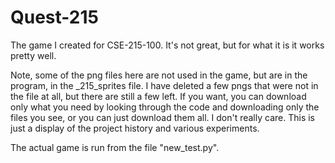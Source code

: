 # Quest-215
The game I created for CSE-215-100. It's not great, but for what it is it works pretty well.

Note, some of the png files here are not used in the game, but are in the program, in the _215_sprites file.
I have deleted a few pngs that were not in the file at all, but there are still a few left.
If you want, you can download only what you need by looking through the code and downloading only the files you see,
or you can just download them all. I don't really care. This is just a display of the project history and various experiments.

The actual game is run from the file "new_test.py".
